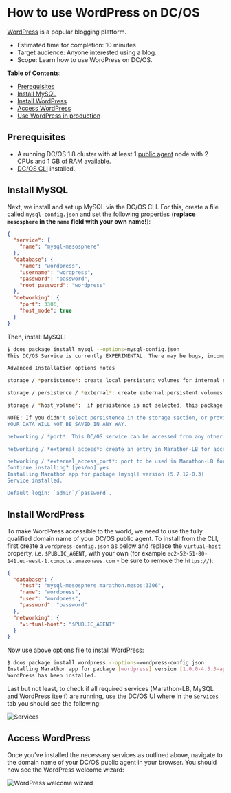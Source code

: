 # How to use WordPress on DC/OS

[WordPress](https://wordpress.com/) is a popular blogging platform.

- Estimated time for completion: 10 minutes
- Target audience: Anyone interested using a blog.
- Scope: Learn how to use WordPress on DC/OS.


**Table of Contents**:

- [Prerequisites](#prerequisites)
- [Install MySQL](#install-mysql)
- [Install WordPress](#install-wordpress)
- [Access WordPress](#access-wordpress)
- [Use WordPress in production](#use-wordpress-in-production)

## Prerequisites

- A running DC/OS 1.8 cluster with at least 1 [public agent](https://dcos.io/docs/1.8/overview/concepts/#public) node with 2 CPUs and 1 GB of RAM available.
- [DC/OS CLI](https://dcos.io/docs/1.8/usage/cli/install/) installed.

## Install MySQL

Next, we install and set up MySQL via the DC/OS CLI. For this, create a file called `mysql-config.json` and set the following properties (**replace `mesosphere` in the `name` field with your own name!**):

```json
{
  "service": {
    "name": "mysql-mesosphere"
  },
  "database": {
    "name": "wordpress",
    "username": "wordpress",
    "password": "password",
    "root_password": "wordpress"
  },
  "networking": {
    "port": 3306,
    "host_mode": true
  }
}
```

Then, install MySQL:

```bash
$ dcos package install mysql --options=mysql-config.json
This DC/OS Service is currently EXPERIMENTAL. There may be bugs, incomplete features, incorrect documentation, or other discrepancies.

Advanced Installation options notes

storage / *persistence*: create local persistent volumes for internal storage files to survive across restarts or failures.

storage / persistence / *external*: create external persistent volumes. This allows to use an external storage system such as Amazon EBS, OpenStack Cinder, EMC Isilon, EMC ScaleIO, EMC XtremIO, EMC VMAX and Google Compute Engine persistent storage. *NOTE*: To use external volumes with DC/OS, you MUST enable them during CLI or Advanced installation.

storage / *host_volume*:  if persistence is not selected, this package can use a local volume in the host for storage, like a local directory or an NFS mount. The parameter *host_volume* controls the path in the host in which these volumes will be created, which MUST be the same on all nodes of the cluster.

NOTE: If you didn't select persistence in the storage section, or provided a valid value for *host_volume* on installation,
YOUR DATA WILL NOT BE SAVED IN ANY WAY.

networking / *port*: This DC/OS service can be accessed from any other application through a NAMED VIP in the format *`service_name.marathon.l4lb.thisdcos.directory:port`*. Check status of the VIP in the *Network* tab of the DC/OS Dashboard (Enterprise DC/OS only).

networking / *external_access*: create an entry in Marathon-LB for accessing the service from outside of the cluster

networking / *external_access_port*: port to be used in Marathon-LB for accessing the service.
Continue installing? [yes/no] yes
Installing Marathon app for package [mysql] version [5.7.12-0.3]
Service installed.

Default login: `admin`/`password`.
```

## Install WordPress

To make WordPress accessible to the world, we need to use the fully qualified domain name of your DC/OS public agent. To install from the CLI, first create a `wordpress-config.json` as below and replace the `virtual-host` property, i.e. `$PUBLIC_AGENT`, with your own (for example `ec2-52-51-80-141.eu-west-1.compute.amazonaws.com` - be sure to remove the `https://`):

```json
{
  "database": {
    "host": "mysql-mesosphere.marathon.mesos:3306",
    "name": "wordpress",
    "user": "wordpress",
    "password": "password"
  },
  "networking": {
    "virtual-host": "$PUBLIC_AGENT"
  }
}
```

Now use above options file to install WordPress:

```bash
$ dcos package install wordpress --options=wordpress-config.json
Installing Marathon app for package [wordpress] version [1.0.0-4.5.3-apache]
WordPress has been installed.
```

Last but not least, to check if all required services (Marathon-LB, MySQL and WordPress itself) are running, use the DC/OS UI where in the `Services` tab you should see the following:

![Services](img/services.png)

## Access WordPress

Once you've installed the necessary services as outlined above, navigate to the domain name of your DC/OS public agent in your browser. You should now see the WordPress welcome wizard:

![WordPress welcome wizard](img/wordpress-welcome.png)
